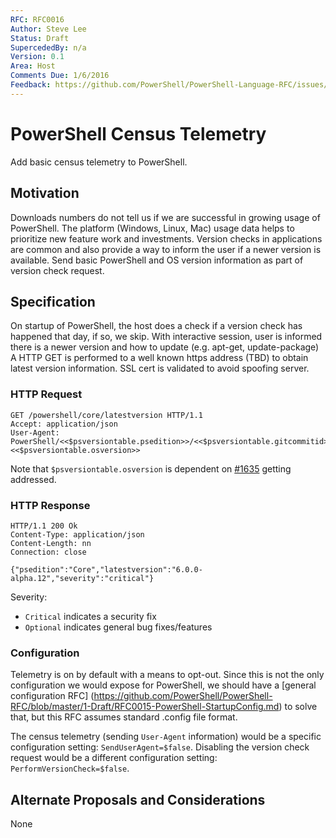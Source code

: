 ```yaml
---
RFC: RFC0016
Author: Steve Lee
Status: Draft
SupercededBy: n/a
Version: 0.1
Area: Host
Comments Due: 1/6/2016
Feedback: https://github.com/PowerShell/PowerShell-Language-RFC/issues/#
---
```


# PowerShell Census Telemetry

Add basic census telemetry to PowerShell.

## Motivation

Downloads numbers do not tell us if we are successful in growing usage of PowerShell.
The platform (Windows, Linux, Mac) usage data helps to prioritize new feature work and investments.
Version checks in applications are common and also provide a way to inform the user if a newer version is available.
Send basic PowerShell and OS version information as part of version check request.

## Specification

On startup of PowerShell, the host does a check if a version check has happened that day, if so, we skip.
With interactive session, user is informed there is a newer version and how to update (e.g. apt-get, update-package)
A HTTP GET is performed to a well known https address (TBD) to obtain latest version information.
SSL cert is validated to avoid spoofing server.

### HTTP Request

```
GET /powershell/core/latestversion HTTP/1.1
Accept: application/json
User-Agent: PowerShell/<<$psversiontable.psedition>>/<<$psversiontable.gitcommitid>>; <<$psversiontable.osversion>>
```

Note that `$psversiontable.osversion` is dependent on [#1635](https://github.com/PowerShell/PowerShell/issues/1635) getting addressed.

### HTTP Response

```
HTTP/1.1 200 Ok
Content-Type: application/json
Content-Length: nn
Connection: close

{"psedition":"Core","latestversion":"6.0.0-alpha.12","severity":"critical"}
```

Severity:
- `Critical` indicates a security fix
- `Optional` indicates general bug fixes/features

### Configuration

Telemetry is on by default with a means to opt-out.
Since this is not the only configuration we would expose for PowerShell, we should have a [general configuration RFC] (https://github.com/PowerShell/PowerShell-RFC/blob/master/1-Draft/RFC0015-PowerShell-StartupConfig.md) to solve that, but this RFC assumes standard .config file format.

The census telemetry (sending `User-Agent` information) would be a specific configuration setting: `SendUserAgent=$false`.
Disabling the version check request would be a different configuration setting: `PerformVersionCheck=$false`.

## Alternate Proposals and Considerations

None
 
